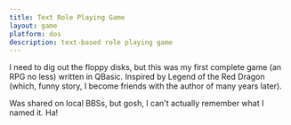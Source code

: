 ```yaml
---
title: Text Role Playing Game
layout: game
platform: dos
description: text-based role playing game
---
```


I need to dig out the floppy disks, but this was my first complete game (an RPG no less) written in QBasic. Inspired by Legend of the Red Dragon (which, funny story, I become friends with the author of many years later).

Was shared on local BBSs, but gosh, I can't actually remember what I named it. Ha!